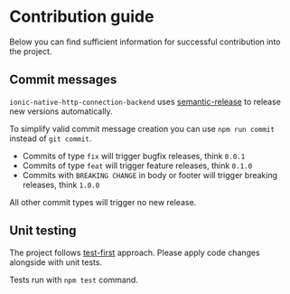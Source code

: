 # Contribution guide

Below you can find sufficient information for successful contribution into the project.

## Commit messages

`ionic-native-http-connection-backend` uses [semantic-release](https://github.com/semantic-release/semantic-release) to release new versions automatically.

To simplify valid commit message creation you can use `npm run commit` instead of `git commit`.

*  Commits of type `fix` will trigger bugfix releases, think `0.0.1`
*  Commits of type `feat` will trigger feature releases, think `0.1.0`
*  Commits with `BREAKING CHANGE` in body or footer will trigger breaking releases, think `1.0.0`

All other commit types will trigger no new release.

## Unit testing

The project follows [test-first](http://www.extremeprogramming.org/rules/testfirst.html) approach. Please apply code changes alongside with unit tests.

Tests run with `npm test` command.
